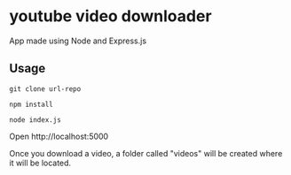 # youtube video downloader

App made using Node and Express.js

## Usage

```
git clone url-repo

npm install

node index.js
```

Open http://localhost:5000

Once you download a video, a folder called "videos" will be created where it will be located.
